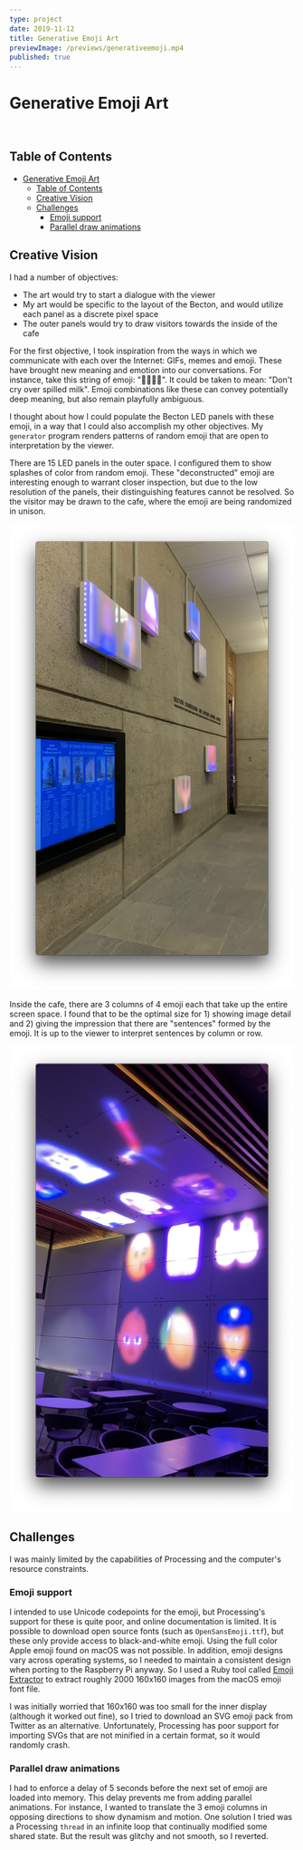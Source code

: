```yaml
---
type: project
date: 2019-11-12
title: Generative Emoji Art
previewImage: /previews/generativeemoji.mp4
published: true
---
```


# Generative Emoji Art

<YouTube src="https://www.youtube.com/embed/qkOxWb4VdMY"/>

<br/>

<YouTube src="https://www.youtube.com/embed/XrZdSIVRjIU"/>

## Table of Contents

- [Generative Emoji Art](#generative-emoji-art)
  - [Table of Contents](#table-of-contents)
  - [Creative Vision](#creative-vision)
  - [Challenges](#challenges)
    - [Emoji support](#emoji-support)
    - [Parallel draw animations](#parallel-draw-animations)

## Creative Vision

I had a number of objectives:

- The art would try to start a dialogue with the viewer
- My art would be specific to the layout of the Becton, and would utilize each panel as a discrete pixel space
- The outer panels would try to draw visitors towards the inside of the cafe

For the first objective, I took inspiration from the ways in which we communicate with each over the Internet: GIFs, memes and emoji. These have brought new meaning and emotion into our conversations. For instance, take this string of emoji: "🚫😢🍼💦". It could be taken to mean: "Don't cry over spilled milk". Emoji combinations like these can convey potentially deep meaning, but also remain playfully ambiguous.

I thought about how I could populate the Becton LED panels with these emoji, in a way that I could also accomplish my other objectives. My `generator` program renders patterns of random emoji that are open to interpretation by the viewer.

There are 15 LED panels in the outer space. I configured them to show splashes of color from random emoji. These "deconstructed" emoji are interesting enough to warrant closer inspection, but due to the low resolution of the panels, their distinguishing features cannot be resolved. So the visitor may be drawn to the cafe, where the emoji are being randomized in unison.

![Outside](./docs/outside.png)

Inside the cafe, there are 3 columns of 4 emoji each that take up the entire screen space. I found that to be the optimal size for 1) showing image detail and 2) giving the impression that there are "sentences" formed by the emoji. It is up to the viewer to interpret sentences by column or row.

![Inside](./docs/inside.png)

## Challenges

I was mainly limited by the capabilities of Processing and the computer's resource constraints.

### Emoji support

I intended to use Unicode codepoints for the emoji, but Processing's support for these is quite poor, and online documentation is limited. It is possible to download open source fonts (such as `OpenSansEmoji.ttf`), but these only provide access to black-and-white emoji. Using the full color Apple emoji found on macOS was not possible. In addition, emoji designs vary across operating systems, so I needed to maintain a consistent design when porting to the Raspberry Pi anyway. So I used a Ruby tool called [Emoji Extractor](https://github.com/tmm1/emoji-extractor) to extract roughly 2000 160x160 images from the macOS emoji font file.

I was initially worried that 160x160 was too small for the inner display (although it worked out fine), so I tried to download an SVG emoji pack from Twitter as an alternative. Unfortunately, Processing has poor support for importing SVGs that are not minified in a certain format, so it would randomly crash.

### Parallel draw animations

I had to enforce a delay of 5 seconds before the next set of emoji are loaded into memory. This delay prevents me from adding parallel animations. For instance, I wanted to translate the 3 emoji columns in opposing directions to show dynamism and motion. One solution I tried was a Processing `thread` in an infinite loop that continually modified some shared state. But the result was glitchy and not smooth, so I reverted.
